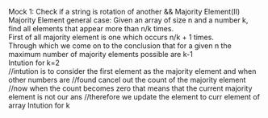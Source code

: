 Mock 1: Check if a string is rotation of another && Majority Element(II)
<br>
Majority Element general case: Given an array of size n and a number k, find all elements that appear more than n/k times.
<br>
First of all majority element is one which occurs n/k + 1 times.
<br>
Through which we come on to the conclusion that for a given n the maximum number of majority elements possible are k-1
<br>
Intution for k=2<br>
//intution is to consider the first element as the majority element and when other numbers are 
//found cancel out the count of the majority element
//now when the count becomes zero that means that the current majority element is not our ans
//therefore we update the element to curr element of array
Intution for k<br>
